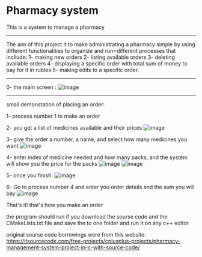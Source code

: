# Pharmacy system
This is a system to manage a pharmacy
******************************************************
The aim of this project it to make administrating a pharmacy simple by using different functionalities to organize and run=different processes
that incliude:
1- making new orders
2- listing available orders
3- deleting available orders
4- displaying a specific order with total sum of money to pay for it in rubles
5- making edits to a specific order. 
******************************************************
0- the main screen :
![image](https://user-images.githubusercontent.com/91026121/175813282-b68cc7c8-0d9a-4876-8c95-1e68654cdce3.png)
****************************************
small demonstation of placing an order:

1- process number 1 to make an order

2- you get a list of medicines available and their prices 
![image](https://user-images.githubusercontent.com/91026121/175813546-bc1b06f1-d7c4-4eee-8355-837c17601769.png)

3- give the order a number, a name, and select how many medicines you want
![image](https://user-images.githubusercontent.com/91026121/175813746-5a55240b-eedb-4a30-8fe7-09e528197c96.png)

4- enter index of medicine needed and how many packs, and the system will show you the price for the packs
![image](https://user-images.githubusercontent.com/91026121/175813830-d51eb938-912e-4f66-abf4-6cd4edfd1b6b.png)
![image](https://user-images.githubusercontent.com/91026121/175813849-4046d079-d534-4332-bb56-90740d0cd5ad.png)

5- once you finish:
![image](https://user-images.githubusercontent.com/91026121/175813875-1391db58-86a6-45b0-9a55-aedd096472cf.png)

6- Go to process number 4 and enter you order details and the sum you will pay
 ![image](https://user-images.githubusercontent.com/91026121/175813929-d158fb79-6e38-41a1-9f13-3e5ec456ed83.png)

That's it! that's how you make an order 



 
 
 
 
 
 
 

 
the program should run if you download the sourse code and the CMakeLists.txt file and save the to one folder and run it on any c++ editor

original sourse code borrowings were from this website:
https://itsourcecode.com/free-projects/cplusplus-projects/pharmacy-management-system-project-in-c-with-source-code/
